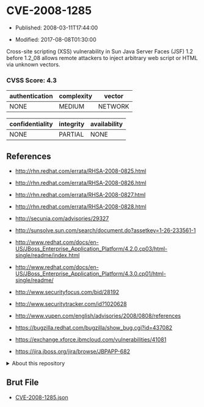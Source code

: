 # CVE-2008-1285

- Published: 2008-03-11T17:44:00

- Modified: 2017-08-08T01:30:00

Cross-site scripting (XSS) vulnerability in Sun Java Server Faces (JSF) 1.2 before 1.2_08 allows remote attackers to inject arbitrary web script or HTML via unknown vectors.

### CVSS Score: **4.3**

| authentication | complexity | vector |
| --- | --- | --- |
| NONE | MEDIUM | NETWORK |

| confidentiality | integrity | availability |
| --- | --- | --- |
| NONE | PARTIAL | NONE |

## References

* http://rhn.redhat.com/errata/RHSA-2008-0825.html

* http://rhn.redhat.com/errata/RHSA-2008-0826.html

* http://rhn.redhat.com/errata/RHSA-2008-0827.html

* http://rhn.redhat.com/errata/RHSA-2008-0828.html

* http://secunia.com/advisories/29327

* http://sunsolve.sun.com/search/document.do?assetkey=1-26-233561-1

* http://www.redhat.com/docs/en-US/JBoss_Enterprise_Application_Platform/4.2.0.cp03/html-single/readme/index.html

* http://www.redhat.com/docs/en-US/JBoss_Enterprise_Application_Platform/4.3.0.cp01/html-single/readme/

* http://www.securityfocus.com/bid/28192

* http://www.securitytracker.com/id?1020628

* http://www.vupen.com/english/advisories/2008/0808/references

* https://bugzilla.redhat.com/bugzilla/show_bug.cgi?id=437082

* https://exchange.xforce.ibmcloud.com/vulnerabilities/41081

* https://jira.jboss.org/jira/browse/JBPAPP-682

<details>
<summary>About this repository</summary> 

  This repository is part of the project [Live Hack CVE](https://github.com/Live-Hack-CVE). Main website can be found [www.live-hack.org](https://www.live-hack.org) 
  
  Made by [Sn0wAlice](https://github.com/Sn0wAlice) for the people that care about security and need to have a feed of the latest CVEs. Hope you enjoy it, don't forget to star the repo and follow me on [Twitter](https://twitter.com/Sn0wAlice) and [Github](https://github.com/Sn0wAlice). And that is my [personnal website](https://www.alice-snow.me/)

  - [Home Page](https://github.com/Live-Hack-CVE)
  - [Framework](https://github.com/Live-Hack-CVE/cve-framework)
  - [CVE database](https://github.com/Live-Hack-CVE/full_database)
  - [Changelog](https://github.com/Live-Hack-CVE/Changelog)
</details>

## Brut File

* [CVE-2008-1285.json](https://raw.githubusercontent.com/Live-Hack-CVE/full_database/main/cves/2008/CVE-2008-1285.json)

